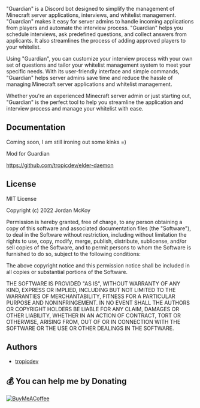 "Guardian" is a Discord bot designed to simplify the management of Minecraft server applications, interviews, and whitelist management. "Guardian" makes it easy for server admins to handle incoming applications from players and automate the interview process. "Guardian" helps you schedule interviews, ask predefined questions, and collect answers from applicants. It also streamlines the process of adding approved players to your whitelist.

Using "Guardian", you can customize your interview process with your own set of questions and tailor your whitelist management system to meet your specific needs. With its user-friendly interface and simple commands, "Guardian" helps server admins save time and reduce the hassle of managing Minecraft server applications and whitelist management.

Whether you're an experienced Minecraft server admin or just starting out, "Guardian" is the perfect tool to help you streamline the application and interview process and manage your whitelist with ease.

## Documentation

Coming soon, I am still ironing out some kinks =)

Mod for Guardian

https://github.com/tropicdev/elder-daemon

## License

MIT License

Copyright (c) 2022 Jordan McKoy

Permission is hereby granted, free of charge, to any person obtaining a copy
of this software and associated documentation files (the "Software"), to deal
in the Software without restriction, including without limitation the rights
to use, copy, modify, merge, publish, distribute, sublicense, and/or sell
copies of the Software, and to permit persons to whom the Software is
furnished to do so, subject to the following conditions:

The above copyright notice and this permission notice shall be included in all
copies or substantial portions of the Software.

THE SOFTWARE IS PROVIDED "AS IS", WITHOUT WARRANTY OF ANY KIND, EXPRESS OR
IMPLIED, INCLUDING BUT NOT LIMITED TO THE WARRANTIES OF MERCHANTABILITY,
FITNESS FOR A PARTICULAR PURPOSE AND NONINFRINGEMENT. IN NO EVENT SHALL THE
AUTHORS OR COPYRIGHT HOLDERS BE LIABLE FOR ANY CLAIM, DAMAGES OR OTHER
LIABILITY, WHETHER IN AN ACTION OF CONTRACT, TORT OR OTHERWISE, ARISING FROM,
OUT OF OR IN CONNECTION WITH THE SOFTWARE OR THE USE OR OTHER DEALINGS IN THE
SOFTWARE.


## Authors

- [tropicdev](https://www.github.com/tropicdev)

## 💰 You can help me by Donating
[![BuyMeACoffee](https://img.shields.io/badge/Buy%20Me%20a%20Coffee-ffdd00?style=for-the-badge&logo=buy-me-a-coffee&logoColor=black)](https://buymeacoffee.com/https://www.buymeacoffee.com/typicaltropic)
